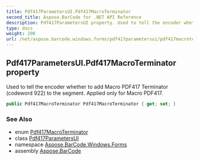 ```yaml
---
title: Pdf417ParametersUI.Pdf417MacroTerminator
second_title: Aspose.BarCode for .NET API Reference
description: Pdf417ParametersUI property. Used to tell the encoder whether to add Macro PDF417 Terminator codeword 922 to the segment. Applied only for Macro PDF417
type: docs
weight: 200
url: /net/aspose.barcode.windows.forms/pdf417parametersui/pdf417macroterminator/
---
```

## Pdf417ParametersUI.Pdf417MacroTerminator property

Used to tell the encoder whether to add Macro PDF417 Terminator (codeword 922) to the segment. Applied only for Macro PDF417.

```csharp
public Pdf417MacroTerminator Pdf417MacroTerminator { get; set; }
```

### See Also

* enum [Pdf417MacroTerminator](../../../aspose.barcode.generation/pdf417macroterminator/)
* class [Pdf417ParametersUI](../)
* namespace [Aspose.BarCode.Windows.Forms](../../pdf417parametersui/)
* assembly [Aspose.BarCode](../../../)


